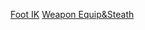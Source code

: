 [Foot IK](https://www.youtube.com/watch?v=ZtdBAPbjpQ0)
[Weapon Equip&Steath](https://www.youtube.com/watch?v=V3tNJ2zVQSM)

